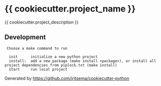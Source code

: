 # {{ cookiecutter.project_name }}

{{ cookiecutter.project_description }}


## Development
```
 Choose a make command to run

  init      initialize a new python project
  install:  add a new package (make install <package>), or install all project dependencies from piplock.txt (make install)
  start     run local project
```

Generated by https://github.com/jritsema/cookiecutter-python
